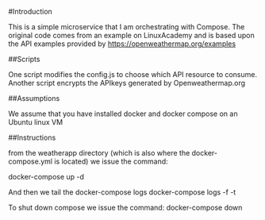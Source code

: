 #Introduction

This is a simple microservice that I am orchestrating with Compose.
The original code comes from an example on LinuxAcademy and is based
upon the API examples provided by https://openweathermap.org/examples

##Scripts

One script modifies the config.js to choose which API resource to consume.
Another script encrypts the APIkeys generated by Openweathermap.org

##Assumptions

We assume that you have installed docker and docker compose on an Ubuntu linux VM

##Instructions

from the weatherapp directory (which is also where the docker-compose.yml is located)
we issue the command:

docker-compose up -d

And then we tail the docker-compose logs
docker-compose logs -f -t

To shut down compose we issue the command:
docker-compose down
